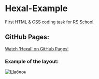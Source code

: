 # Hexal-Example
First HTML &amp; CSS coding task for RS School.

## GitHub Pages:

[Watch 'Hexal' on GitHub Pages!](https://ereburg.github.io/Hexal-Example/ "Hexal Example")




### Example of the layout:

![Шаблон](https://pp.userapi.com/c858336/v858336562/34b28/EJa7tk5dsis.jpg)
